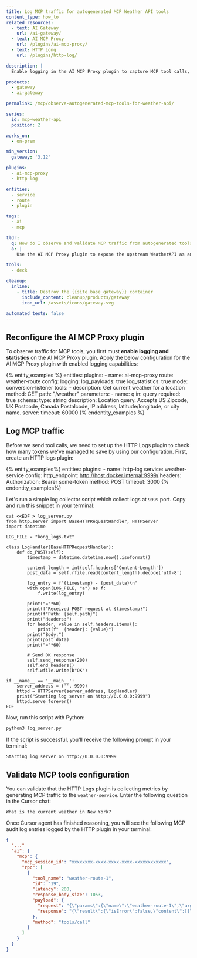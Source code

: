 ```yaml
---
title: Log MCP traffic for autogenerated MCP Weather API tools
content_type: how_to
related_resources:
  - text: AI Gateway
    url: /ai-gateway/
  - text: AI MCP Proxy
    url: /plugins/ai-mcp-proxy/
  - text: HTTP Long
    url: /plugins/http-log/

description: |
  Enable logging in the AI MCP Proxy plugin to capture MCP tool calls, then use the HTTP Log plugin to record and inspect the payloads and responses from the WeatherAPI tool.

products:
  - gateway
  - ai-gateway

permalink: /mcp/observe-autogenerated-mcp-tools-for-weather-api/

series:
  id: mcp-weather-api
  position: 2

works_on:
  - on-prem

min_version:
  gateway: '3.12'

plugins:
  - ai-mcp-proxy
  - http-log

entities:
  - service
  - route
  - plugin

tags:
  - ai
  - mcp

tldr:
  q: How do I observe and validate MCP traffic from autogenerated tools?
  a: |
    Use the AI MCP Proxy plugin to expose the upstream WeatherAPI as an MCP tool, then use the HTTP Log plugin to capture tool calls and validate their payloads and responses.

tools:
  - deck

cleanup:
  inline:
    - title: Destroy the {{site.base_gateway}} container
      include_content: cleanup/products/gateway
      icon_url: /assets/icons/gateway.svg

automated_tests: false
---
```


## Reconfigure the AI MCP Proxy plugin

To observe traffic for MCP tools, you first must **enable logging and statistics** on the AI MCP Proxy plugin. Apply the below configuration for the AI MCP Proxy plugin with enabled logging capabilities:

{% entity_examples %}
entities:
  plugins:
    - name: ai-mcp-proxy
      route: weather-route
      config:
        logging:
          log_payloads: true
          log_statistics: true
        mode: conversion-listener
        tools:
        - description: Get current weather for a location
          method: GET
          path: "/weather"
          parameters:
          - name: q
            in: query
            required: true
            schema:
              type: string
            description: Location query. Accepts US Zipcode, UK Postcode, Canada Postalcode,
              IP address, latitude/longitude, or city name.
        server:
          timeout: 60000
{% endentity_examples %}


## Log MCP traffic

Before we send tool calls, we need to set up the HTTP Logs plugin to check how many tokens we've managed to save by using our configuration. First, create an HTTP logs plugin:

{% entity_examples%}
entities:
  plugins:
    - name: http-log
      service: weather-service
      config:
        http_endpoint: http://host.docker.internal:9999/
        headers:
          Authorization: Bearer some-token
        method: POST
        timeout: 3000
{% endentity_examples%}

Let's run a simple log collector script which collect logs at `9999` port. Copy and run this snippet in your terminal:

```
cat <<EOF > log_server.py
from http.server import BaseHTTPRequestHandler, HTTPServer
import datetime

LOG_FILE = "kong_logs.txt"

class LogHandler(BaseHTTPRequestHandler):
    def do_POST(self):
        timestamp = datetime.datetime.now().isoformat()

        content_length = int(self.headers['Content-Length'])
        post_data = self.rfile.read(content_length).decode('utf-8')

        log_entry = f"{timestamp} - {post_data}\n"
        with open(LOG_FILE, "a") as f:
            f.write(log_entry)

        print("="*60)
        print(f"Received POST request at {timestamp}")
        print(f"Path: {self.path}")
        print("Headers:")
        for header, value in self.headers.items():
            print(f"  {header}: {value}")
        print("Body:")
        print(post_data)
        print("="*60)

        # Send OK response
        self.send_response(200)
        self.end_headers()
        self.wfile.write(b"OK")

if __name__ == '__main__':
    server_address = ('', 9999)
    httpd = HTTPServer(server_address, LogHandler)
    print("Starting log server on http://0.0.0.0:9999")
    httpd.serve_forever()
EOF
```

Now, run this script with Python:

```sh
python3 log_server.py
```

If the script is successful, you'll receive the following prompt in your terminal:

```sh
Starting log server on http://0.0.0.0:9999
```

## Validate MCP tools configuration

You can validate that the HTTP Logs plugin is collecting metrics by generating MCP traffic to the `weather-service`. Enter the following question in the Cursor chat:

```text
What is the current weather in New York?
```

Once Cursor agent has finished reasoning, you will see the following MCP audit log entries logged by the HTTP plugin in your terminal:


```json
{
  "..."
  "ai": {
    "mcp": {
      "mcp_session_id": "xxxxxxxx-xxxx-xxxx-xxxx-xxxxxxxxxxxx",
      "rpc": [
        {
          "tool_name": "weather-route-1",
          "id": "19",
          "latency": 200,
          "response_body_size": 1053,
          "payload": {
            "request": "{\"params\":{\"name\":\"weather-route-1\",\"arguments\":{\"query_key\":\"02e7c45e34024e6ca7e52559251908\",\"query_q\":\"New York\"},\"_meta\":{\"progressToken\":19}},\"id\":19,\"jsonrpc\":\"2.0\",\"method\":\"tools/call\"}",
            "response": "{\"result\":{\"isError\":false,\"content\":[{\"type\":\"text\",\"text\":\"{\\\"location\\\":{\\\"name\\\":\\\"New York\\\",\\\"region\\\":\\\"New York\\\",\\\"country\\\":\\\"United States of America\\\",\\\"lat\\\":40.7142,\\\"lon\\\":-74.0064,\\\"tz_id\\\":\\\"America/New_York\\\",\\\"localtime_epoch\\\":1755764969,\\\"localtime\\\":\\\"2025-08-21 04:29\\\"},\\\"current\\\":{\\\"temp_c\\\":15.4,\\\"temp_f\\\":59.7,\\\"condition\\\":{\\\"text\\\":\\\"Light rain\\\"}}}]}},\"id\":19,\"jsonrpc\":\"2.0\"}"
          },
          "method": "tools/call"
        }
      ]
    }
  }
}
```
